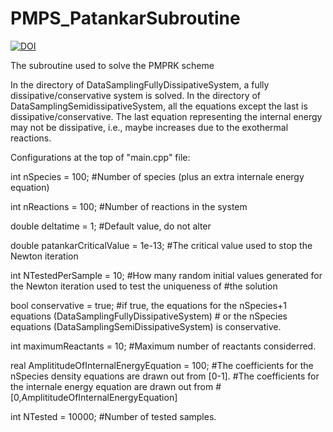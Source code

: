 # PMPS_PatankarSubroutine

[![DOI](https://zenodo.org/badge/259113602.svg)](https://zenodo.org/badge/latestdoi/259113602)

The subroutine used to solve the PMPRK scheme

In the directory of DataSamplingFullyDissipativeSystem, a fully dissipative/conservative system is solved.
In the directory of DataSamplingSemidissipativeSystem, all the equations except the last is dissipative/conservative.
The last equation representing the internal energy may not be dissipative, i.e., maybe increases due to the exothermal reactions.

Configurations at the top of "main.cpp" file:

int nSpecies = 100; #Number of species (plus an extra internale energy equation)

int nReactions = 100; #Number of reactions in the system

double deltatime = 1; #Default value, do not alter

double patankarCriticalValue = 1e-13; #The critical value used to stop the Newton iteration

int NTestedPerSample = 10; #How many random initial values generated for the Newton iteration used to test the uniqueness of                              #the solution

bool conservative = true;  #if true, the equations for the nSpecies+1 equations (DataSamplingFullyDissipativeSystem)
                           # or the nSpecies equations (DataSamplingSemiDissipativeSystem) is conservative.
                           
int maximumReactants = 10; #Maximum number of reactants considerred.

real AmplititudeOfInternalEnergyEquation = 100;  #The coefficients for the nSpecies density equations are drawn out from [0-1].
                                                 #The coefficients for the internale energy equation are drawn out from                                                          #[0,AmplititudeOfInternalEnergyEquation]
                                                 
int NTested = 10000;                             #Number of tested samples.
